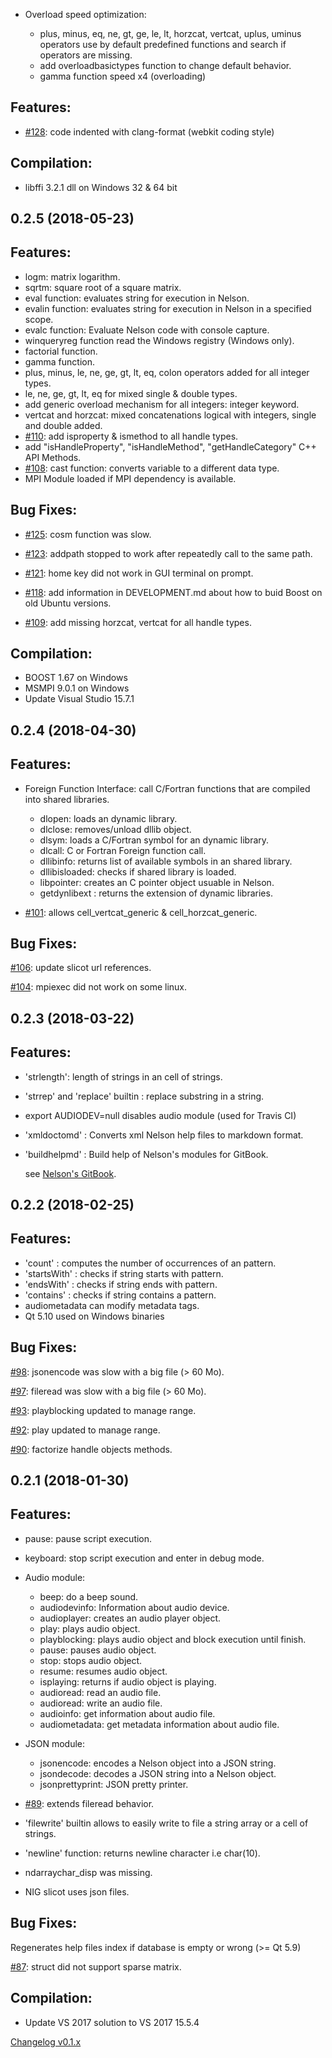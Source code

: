   * Overload speed optimization:

    - plus, minus, eq, ne, gt, ge, le, lt, horzcat, vertcat, uplus, uminus operators
    use by default predefined functions and search if operators are missing.
    - add overloadbasictypes function to change default behavior.
    - gamma function speed x4 (overloading)

Features:
---------

  * [#128](http://github.com/Nelson-numerical-software/nelson/issues/128): code indented with clang-format (webkit coding style)


Compilation:
---------

  * libffi 3.2.1 dll on Windows 32 & 64 bit


## 0.2.5 (2018-05-23)


Features:
---------

  * logm: matrix logarithm.
  * sqrtm: square root of a square matrix.
  * eval function: evaluates string for execution in Nelson.
  * evalin function: evaluates string for execution in Nelson in a specified scope.
  * evalc function: Evaluate Nelson code with console capture.
  * winqueryreg function read the Windows registry (Windows only).
  * factorial function.
  * gamma function.
  * plus, minus, le, ne, ge, gt, lt, eq, colon operators added for all integer types.
  * le, ne, ge, gt, lt, eq for mixed single & double types.
  * add generic overload mechanism for all integers: integer keyword.
  * vertcat and horzcat: mixed concatenations logical with integers, single and double added.
  * [#110](http://github.com/Nelson-numerical-software/nelson/issues/110): add isproperty & ismethod to all handle types.
  * add "isHandleProperty", "isHandleMethod", "getHandleCategory" C++ API Methods.
  * [#108](http://github.com/Nelson-numerical-software/nelson/issues/108): cast function: converts variable to a different data type.
  * MPI Module loaded if MPI dependency is available.

Bug Fixes:
---------

  * [#125](http://github.com/Nelson-numerical-software/nelson/issues/125): cosm function was slow.

  * [#123](http://github.com/Nelson-numerical-software/nelson/issues/123): addpath stopped to work after repeatedly call to the same path.

  * [#121](http://github.com/Nelson-numerical-software/nelson/issues/121): home key did not work in GUI terminal on prompt.

  * [#118](http://github.com/Nelson-numerical-software/nelson/issues/118): add information in  DEVELOPMENT.md about how to buid Boost on old Ubuntu versions.

  * [#109](http://github.com/Nelson-numerical-software/nelson/issues/109): add missing horzcat, vertcat for all handle types.



Compilation:
---------

  * BOOST 1.67 on Windows
  * MSMPI 9.0.1 on Windows
  * Update Visual Studio 15.7.1
   

## 0.2.4 (2018-04-30)


Features:
---------

  * Foreign Function Interface: call C/Fortran functions that are compiled into shared libraries.
    - dlopen: loads an dynamic library. 
    - dlclose: removes/unload dllib object. 
    - dlsym: loads a C/Fortran symbol for an dynamic library.
    - dlcall: C or Fortran Foreign function call. 
    - dllibinfo: returns list of available symbols in an shared library. 
    - dllibisloaded: checks if shared library is loaded.
    - libpointer: creates an C pointer object usuable in Nelson. 
    - getdynlibext : returns the extension of dynamic libraries.


  * [#101](http://github.com/Nelson-numerical-software/nelson/issues/101): allows cell\_vertcat\_generic & cell\_horzcat\_generic.

Bug Fixes:
---------

  [#106](http://github.com/Nelson-numerical-software/nelson/issues/106): update slicot url references.

  [#104](http://github.com/Nelson-numerical-software/nelson/issues/104): mpiexec did not work on some linux.


## 0.2.3 (2018-03-22)


Features:
---------

* 'strlength': length of strings in an cell of strings.
* 'strrep' and 'replace' builtin : replace substring in a string.
* export AUDIODEV=null disables audio module (used for Travis CI)
* 'xmldoctomd' : Converts xml Nelson help files to markdown format.
* 'buildhelpmd' : Build help of Nelson's modules for GitBook.

   see [Nelson's GitBook](https://nelson-numerical-software.gitbooks.io/nelson/content/en/).


## 0.2.2 (2018-02-25)


Features:
---------

  * 'count' : computes the number of occurrences of an pattern.
  * 'startsWith' : checks if string starts with pattern.
  * 'endsWith' : checks if string ends with pattern.
  * 'contains' : checks if string contains a pattern.
  * audiometadata can modify metadata tags.
  * Qt 5.10 used on Windows binaries

Bug Fixes:
---------

  [#98](http://github.com/Nelson-numerical-software/nelson/issues/98): jsonencode was slow with a big file (> 60 Mo).

  [#97](http://github.com/Nelson-numerical-software/nelson/issues/97): fileread was slow with a big file (> 60 Mo).

  [#93](http://github.com/Nelson-numerical-software/nelson/issues/93): playblocking updated to manage range.

  [#92](http://github.com/Nelson-numerical-software/nelson/issues/92): play updated to manage range.

  [#90](http://github.com/Nelson-numerical-software/nelson/issues/90): factorize handle objects methods.


## 0.2.1 (2018-01-30)


Features:
---------

  * pause: pause script execution.
  * keyboard: stop script execution and enter in debug mode.

  * Audio module:
    * beep: do a beep sound.
    * audiodevinfo: Information about audio device.
    * audioplayer: creates an audio player object.
    * play: plays audio object.
    * playblocking: plays audio object and block execution until finish.
    * pause: pauses audio object.
    * stop: stops audio object.
    * resume: resumes audio object.
    * isplaying: returns if audio object is playing.
    * audioread: read an audio file.
    * audioread: write an audio file.
    * audioinfo: get information about audio file.
    * audiometadata: get metadata information about audio file.

  * JSON module: 
    * jsonencode: encodes a Nelson object into a JSON string.
    * jsondecode: decodes a JSON string into a Nelson object.
    * jsonprettyprint: JSON pretty printer.

  * [#89](http://github.com/Nelson-numerical-software/nelson/issues/89): extends fileread behavior.
  
  * 'filewrite' builtin allows to easily write to file a string array or a cell of strings.
  
  * 'newline' function: returns newline character i.e char(10). 
  
  * ndarraychar_disp was missing.

  * NIG slicot uses json files.

Bug Fixes:
---------

  Regenerates help files index if database is empty or wrong (>= Qt 5.9)

  [#87](http://github.com/Nelson-numerical-software/nelson/issues/87): struct did not support sparse matrix.

Compilation:
---------

* Update VS 2017 solution to VS 2017 15.5.4


[Changelog v0.1.x](https://github.com/Nelson-numerical-software/nelson/blob/master/CHANGELOG-0.1.x.md)